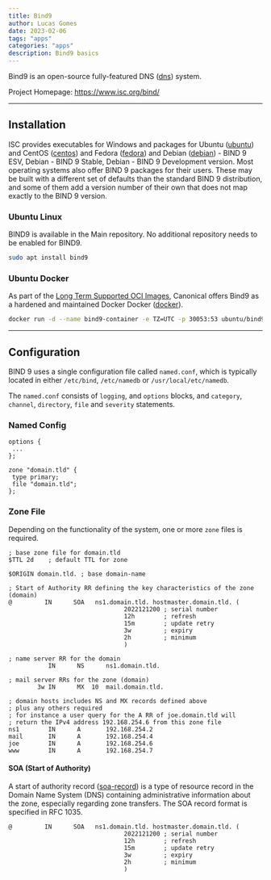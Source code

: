 ```yaml
---
title: Bind9
author: Lucas Gomes
date: 2023-02-06
tags: "apps"
categories: "apps"
description: Bind9 basics
---
```

Bind9 is an open-source fully-featured DNS ([dns](networking/dns.md)) system.

Project Homepage: <https://www.isc.org/bind/>

---

## Installation

ISC provides executables for Windows and packages for Ubuntu ([ubuntu](linux/distros/ubuntu.md)) and CentOS ([centos](linux/distros/centos.md)) and Fedora ([fedora](linux/distros/fedora.md)) and Debian ([debian](linux/distros/debian.md)) - BIND 9 ESV, Debian - BIND 9 Stable, Debian - BIND 9 Development version. Most operating systems also offer BIND 9 packages for their users. These may be built with a different set of defaults than the standard BIND 9 distribution, and some of them add a version number of their own that does not map exactly to the BIND 9 version.

### Ubuntu Linux

BIND9 is available in the Main repository. No additional repository needs to be enabled for BIND9.

```sh
sudo apt install bind9
```

### Ubuntu Docker

As part of the [Long Term Supported OCI Images](https://ubuntu.com/security/docker-images), Canonical offers Bind9 as a hardened and maintained Docker Docker ([docker](docker)).

```sh
docker run -d --name bind9-container -e TZ=UTC -p 30053:53 ubuntu/bind9:9.18-22.04_beta
```

---

## Configuration

BIND 9 uses a single configuration file called `named.conf`, which is typically located in either `/etc/bind`, `/etc/namedb` or `/usr/local/etc/namedb`.

The `named.conf` consists of `logging`, and `options` blocks, and `category`, `channel`, `directory`, `file` and `severity` statements.

### Named Config

```
options {
 ...
};

zone "domain.tld" {
 type primary;
 file "domain.tld";
};
```

### Zone File

Depending on the functionality of the system, one or more `zone` files is required.

```
; base zone file for domain.tld
$TTL 2d    ; default TTL for zone

$ORIGIN domain.tld. ; base domain-name

; Start of Authority RR defining the key characteristics of the zone (domain)
@         IN      SOA   ns1.domain.tld. hostmaster.domain.tld. (
                                2022121200 ; serial number
                                12h        ; refresh
                                15m        ; update retry
                                3w         ; expiry
                                2h         ; minimum
                                )

; name server RR for the domain
           IN      NS      ns1.domain.tld.

; mail server RRs for the zone (domain)
        3w IN      MX  10  mail.domain.tld.

; domain hosts includes NS and MX records defined above
; plus any others required
; for instance a user query for the A RR of joe.domain.tld will
; return the IPv4 address 192.168.254.6 from this zone file
ns1        IN      A       192.168.254.2
mail       IN      A       192.168.254.4
joe        IN      A       192.168.254.6
www        IN      A       192.168.254.7

```

#### SOA (Start of Authority)

A start of authority record ([soa-record](soa-record)) is a type of resource record in the Domain Name System (DNS) containing administrative information about the zone, especially regarding zone transfers. The SOA record format is specified in RFC 1035.

```
@         IN      SOA   ns1.domain.tld. hostmaster.domain.tld. (
                                2022121200 ; serial number
                                12h        ; refresh
                                15m        ; update retry
                                3w         ; expiry
                                2h         ; minimum
                                )
```
